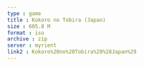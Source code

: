 ```yaml
---
type : game
title : Kokoro no Tobira (Japan)
size : 605.8 M
format : iso
archive : zip
server : myrient
link2 : Kokoro%20no%20Tobira%20%28Japan%29
---
```

